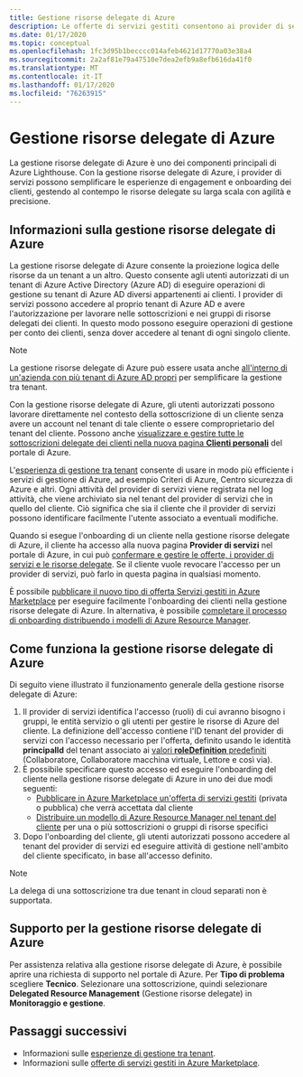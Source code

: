 ```yaml
---
title: Gestione risorse delegate di Azure
description: Le offerte di servizi gestiti consentono ai provider di servizi di vendere offerte di gestione delle risorse ai clienti in Azure Marketplace.
ms.date: 01/17/2020
ms.topic: conceptual
ms.openlocfilehash: 1fc3d95b1becccc014afeb4621d17770a03e38a4
ms.sourcegitcommit: 2a2af81e79a47510e7dea2efb9a8efb616da41f0
ms.translationtype: MT
ms.contentlocale: it-IT
ms.lasthandoff: 01/17/2020
ms.locfileid: "76263915"
---
```

# <a name="azure-delegated-resource-management"></a>Gestione risorse delegate di Azure

La gestione risorse delegate di Azure è uno dei componenti principali di Azure Lighthouse. Con la gestione risorse delegate di Azure, i provider di servizi possono semplificare le esperienze di engagement e onboarding dei clienti, gestendo al contempo le risorse delegate su larga scala con agilità e precisione.

## <a name="what-is-azure-delegated-resource-management"></a>Informazioni sulla gestione risorse delegate di Azure

La gestione risorse delegate di Azure consente la proiezione logica delle risorse da un tenant a un altro. Questo consente agli utenti autorizzati di un tenant di Azure Active Directory (Azure AD) di eseguire operazioni di gestione su tenant di Azure AD diversi appartenenti ai clienti. I provider di servizi possono accedere al proprio tenant di Azure AD e avere l'autorizzazione per lavorare nelle sottoscrizioni e nei gruppi di risorse delegati dei clienti. In questo modo possono eseguire operazioni di gestione per conto dei clienti, senza dover accedere al tenant di ogni singolo cliente.

> [!NOTE]
> La gestione risorse delegate di Azure può essere usata anche [all'interno di un'azienda con più tenant di Azure AD propri](enterprise.md) per semplificare la gestione tra tenant.

Con la gestione risorse delegate di Azure, gli utenti autorizzati possono lavorare direttamente nel contesto della sottoscrizione di un cliente senza avere un account nel tenant di tale cliente o essere comproprietario del tenant del cliente. Possono anche [visualizzare e gestire tutte le sottoscrizioni delegate dei clienti nella nuova pagina **Clienti personali**](../how-to/view-manage-customers.md) del portale di Azure.

L'[esperienza di gestione tra tenant](cross-tenant-management-experience.md) consente di usare in modo più efficiente i servizi di gestione di Azure, ad esempio Criteri di Azure, Centro sicurezza di Azure e altri. Ogni attività del provider di servizi viene registrata nel log attività, che viene archiviato sia nel tenant del provider di servizi che in quello del cliente. Ciò significa che sia il cliente che il provider di servizi possono identificare facilmente l'utente associato a eventuali modifiche.

Quando si esegue l'onboarding di un cliente nella gestione risorse delegate di Azure, il cliente ha accesso alla nuova pagina **Provider di servizi** nel portale di Azure, in cui può [confermare e gestire le offerte, i provider di servizi e le risorse delegate](../how-to/view-manage-service-providers.md). Se il cliente vuole revocare l'accesso per un provider di servizi, può farlo in questa pagina in qualsiasi momento.

È possibile [pubblicare il nuovo tipo di offerta Servizi gestiti in Azure Marketplace](../how-to/publish-managed-services-offers.md) per eseguire facilmente l'onboarding dei clienti nella gestione risorse delegate di Azure. In alternativa, è possibile [completare il processo di onboarding distribuendo i modelli di Azure Resource Manager](../how-to/onboard-customer.md).

## <a name="how-azure-delegated-resource-management-works"></a>Come funziona la gestione risorse delegate di Azure

Di seguito viene illustrato il funzionamento generale della gestione risorse delegate di Azure:

1. Il provider di servizi identifica l'accesso (ruoli) di cui avranno bisogno i gruppi, le entità servizio o gli utenti per gestire le risorse di Azure del cliente. La definizione dell'accesso contiene l'ID tenant del provider di servizi con l'accesso necessario per l'offerta, definito usando le identità **principalId** del tenant associato ai [valori **roleDefinition** predefiniti](../../role-based-access-control/built-in-roles.md) (Collaboratore, Collaboratore macchina virtuale, Lettore e così via).
2. È possibile specificare questo accesso ed eseguire l'onboarding del cliente nella gestione risorse delegate di Azure in uno dei due modi seguenti:
   - [Pubblicare in Azure Marketplace un'offerta di servizi gestiti](../how-to/publish-managed-services-offers.md) (privata o pubblica) che verrà accettata dal cliente
   - [Distribuire un modello di Azure Resource Manager nel tenant del cliente](../how-to/onboard-customer.md) per una o più sottoscrizioni o gruppi di risorse specifici
3. Dopo l'onboarding del cliente, gli utenti autorizzati possono accedere al tenant del provider di servizi ed eseguire attività di gestione nell'ambito del cliente specificato, in base all'accesso definito.

> [!NOTE]
> La delega di una sottoscrizione tra due tenant in cloud separati non è supportata.

## <a name="support-for-azure-delegated-resource-management"></a>Supporto per la gestione risorse delegate di Azure

Per assistenza relativa alla gestione risorse delegate di Azure, è possibile aprire una richiesta di supporto nel portale di Azure. Per **Tipo di problema** scegliere **Tecnico**. Selezionare una sottoscrizione, quindi selezionare **Delegated Resource Management** (Gestione risorse delegate) in **Monitoraggio e gestione**.

## <a name="next-steps"></a>Passaggi successivi

- Informazioni sulle [esperienze di gestione tra tenant](cross-tenant-management-experience.md).
- Informazioni sulle [offerte di servizi gestiti in Azure Marketplace](managed-services-offers.md).